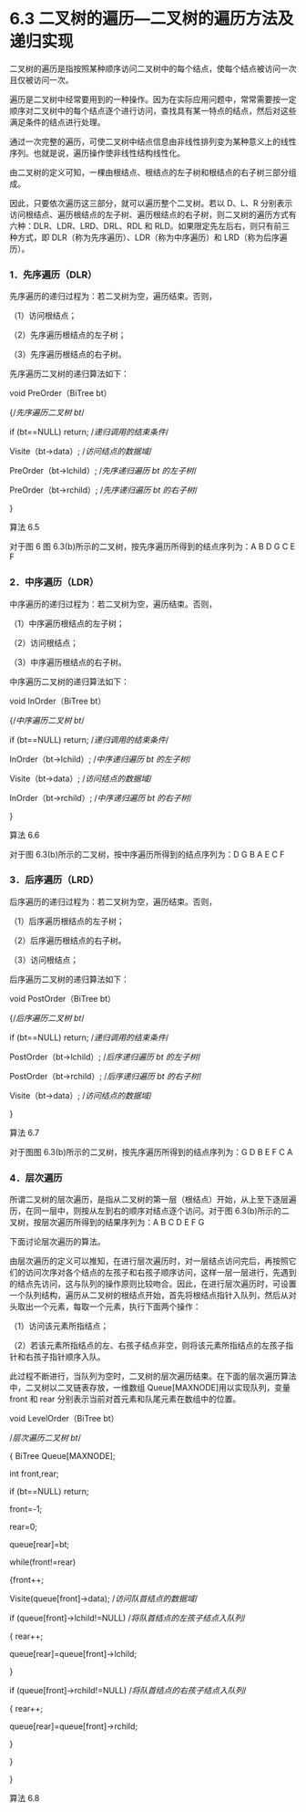 # 6.3 二叉树的遍历—二叉树的遍历方法及递归实现

二叉树的遍历是指按照某种顺序访问二叉树中的每个结点，使每个结点被访问一次且仅被访问一次。

遍历是二叉树中经常要用到的一种操作。因为在实际应用问题中，常常需要按一定顺序对二叉树中的每个结点逐个进行访问，查找具有某一特点的结点，然后对这些满足条件的结点进行处理。

通过一次完整的遍历，可使二叉树中结点信息由非线性排列变为某种意义上的线性序列。也就是说，遍历操作使非线性结构线性化。

由二叉树的定义可知，一棵由根结点、根结点的左子树和根结点的右子树三部分组成。

因此，只要依次遍历这三部分，就可以遍历整个二叉树。若以 D、L、R 分别表示访问根结点、遍历根结点的左子树、遍历根结点的右子树，则二叉树的遍历方式有六种：DLR、LDR、LRD、DRL、RDL 和 RLD。如果限定先左后右，则只有前三种方式，即 DLR（称为先序遍历）、LDR（称为中序遍历）和 LRD（称为后序遍历）。

### 1．先序遍历（DLR）

先序遍历的递归过程为：若二叉树为空，遍历结束。否则，

（1）访问根结点；

（2）先序遍历根结点的左子树；

（3）先序遍历根结点的右子树。

先序遍历二叉树的递归算法如下：

void PreOrder（BiTree bt）

{/*先序遍历二叉树 bt*/

if (bt==NULL) return; /*递归调用的结束条件*/

Visite（bt->data）; /*访问结点的数据域*/

PreOrder（bt->lchild）; /*先序递归遍历 bt 的左子树*/

PreOrder（bt->rchild）; /*先序递归遍历 bt 的右子树*/

}

算法 6.5

对于图 6 图 6.3(b)所示的二叉树，按先序遍历所得到的结点序列为：A B D G C E F 

### 2．中序遍历（LDR）

中序遍历的递归过程为：若二叉树为空，遍历结束。否则，

（1）中序遍历根结点的左子树；

（2）访问根结点；

（3）中序遍历根结点的右子树。

中序遍历二叉树的递归算法如下：

void InOrder（BiTree bt）

{/*中序遍历二叉树 bt*/

if (bt==NULL) return; /*递归调用的结束条件*/

InOrder（bt->lchild）; /*中序递归遍历 bt 的左子树*/

Visite（bt->data）; /*访问结点的数据域*/

InOrder（bt->rchild）; /*中序递归遍历 bt 的右子树*/

}

算法 6.6

对于图 6.3(b)所示的二叉树，按中序遍历所得到的结点序列为：D G B A E C F

### 3．后序遍历（LRD）

后序遍历的递归过程为：若二叉树为空，遍历结束。否则，

（1）后序遍历根结点的左子树；

（2）后序遍历根结点的右子树。

（3）访问根结点；

后序遍历二叉树的递归算法如下：

void PostOrder（BiTree bt）

{/*后序遍历二叉树 bt*/

if (bt==NULL) return; /*递归调用的结束条件*/

PostOrder（bt->lchild）; /*后序递归遍历 bt 的左子树*/

PostOrder（bt->rchild）; /*后序递归遍历 bt 的右子树*/

Visite（bt->data）; /*访问结点的数据域*/

}

算法 6.7

对于图图 6.3(b)所示的二叉树，按先序遍历所得到的结点序列为：G D B E F C A

### 4．层次遍历

所谓二叉树的层次遍历，是指从二叉树的第一层（根结点）开始，从上至下逐层遍历，在同一层中，则按从左到右的顺序对结点逐个访问。对于图 6.3(b)所示的二叉树，按层次遍历所得到的结果序列为：A B C D E F G

下面讨论层次遍历的算法。

由层次遍历的定义可以推知，在进行层次遍历时，对一层结点访问完后，再按照它们的访问次序对各个结点的左孩子和右孩子顺序访问，这样一层一层进行，先遇到的结点先访问，这与队列的操作原则比较吻合。因此，在进行层次遍历时，可设置一个队列结构，遍历从二叉树的根结点开始，首先将根结点指针入队列，然后从对头取出一个元素，每取一个元素，执行下面两个操作：

（1）访问该元素所指结点；

（2）若该元素所指结点的左、右孩子结点非空，则将该元素所指结点的左孩子指针和右孩子指针顺序入队。

此过程不断进行，当队列为空时，二叉树的层次遍历结束。在下面的层次遍历算法中，二叉树以二叉链表存放，一维数组 Queue[MAXNODE]用以实现队列，变量 front 和 rear 分别表示当前对首元素和队尾元素在数组中的位置。

void LevelOrder（BiTree bt）

/*层次遍历二叉树 bt*/

{ BiTree Queue[MAXNODE];

int front,rear;

if (bt==NULL) return;

front=-1;

rear=0;

queue[rear]=bt;

while(front!=rear)

{front++;

Visite(queue[front]->data); /*访问队首结点的数据域*/

if (queue[front]->lchild!=NULL) /*将队首结点的左孩子结点入队列*/

{ rear++;

queue[rear]=queue[front]->lchild;

}

if (queue[front]->rchild!=NULL) /*将队首结点的右孩子结点入队列*/

{ rear++;

queue[rear]=queue[front]->rchild;

}

}

}

算法 6.8